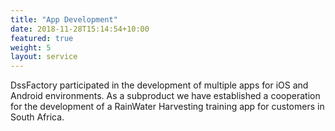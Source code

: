 ```yaml
---
title: "App Development"
date: 2018-11-28T15:14:54+10:00
featured: true
weight: 5
layout: service
---
```


DssFactory participated in the development of multiple apps for iOS and Android environments. As a subproduct we have established a cooperation for the development of a RainWater Harvesting training app for customers in South Africa. 